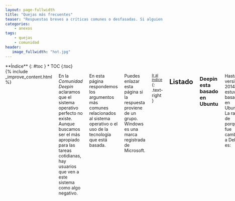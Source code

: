 ```yaml
---
layout: page-fullwidth
title: "Quejas más frecuentes"
teaser: "Respuestas breves a críticas comunes o desfasadas. Si alguien que quiere descubrir Linux te pregunta..."
categories:
    - anexos
tags:
    - quejas
    - comunidad
header:
   image_fullwidth: "hot.jpg"
---
```

<div class="row">
<div class="medium-4 medium-push-8 columns" markdown="1">
<div class="panel radius" markdown="1">
**Índice**
{: #toc }
*  TOC
{:toc}
</div>
</div><!-- /.medium-4.columns -->

<div class="medium-8 medium-pull-4 columns" markdown="1">
{% include _improve_content.html %}

En la *Comunidad Deepin* aclaramos que el sistema operativo  perfecto no existe. Aunque buscamos ser el más apropiado para las tareas cotidianas, hay usuarios que ven a este sistema como algo negativo.

En esta página respondemos los argumentos más comunes relacionados al sistema operativo o el uso de la tecnología que está basada.

Puedes enlazar esta página si la respuesta proviene de un grupo. Windows es una marca registrada de Microsoft.

<small markdown="1">[Ir al índice](#toc)</small>
{: .text-right }

## Listado
### Deepin esta basado en Ubuntu

Hasta las versión 2014, estuvo basado en Ubuntu. La razón de porqué fue cambiado a Debian es:

> ...para ganar estabilidad.
<cite>[Muy Linux](http://www.muylinux.com/2015/12/31/deepin-15/)</cite>

<small markdown="1">[Ir al índice](#toc)</small>
{: .text-right }

### No me gusta Debian, prefiero usar Manjaro con Deepin

Es posible instalar la versión Manjaro Deepin, hecha por la comunidad. [Revisa la página Instalación]({{ site.url }}/instalacion/).
<img class="t60" src="{{ site.urlimg }}header_homepage_13.jpg" alt="Paisaje">

<small markdown="1">[Ir al índice](#toc)</small>
{: .text-right }

### Deepin tiene aplicaciones difíciles de manejar

No. Tiene un [catálogo de aplicaciones](https://www.deepin.org/en/original/) para mejorar la experiencia. Consulta la sección de Ayuda de cada aplicación.

Es más, tienes [un catálogo de aplicaciones para que instales en lugar de las aplicaciones originales]({{ site.url }}/games/).

<small markdown="1">[Ir al índice](#toc)</small>
{: .text-right }

### Deepin no es para jugar

Echa un vistazo en [Juegos para Deepin]({{ site.url }}/games/). Lo puedes conseguir en la Deepin Store o Steam.

Adicionalmente tendrás que modificiar parte del código para optimizar el sistema operativo, como este vídeo.

<div class="flex-video">
        <iframe width="1280" height="720" src="//www.youtube.com/embed/CnSkR96iIpY" frameborder="0" allowfullscreen></iframe>
</div>

O usar [Crossover]({{ site.url }}/apps/crossover/)

<small markdown="1">[Ir al índice](#toc)</small>
{: .text-right }

### Deepin te espía

No, al ser de código abierto se audita el código fuente. Sin embargo, para evitar inconvenientes desinstala aplicaciones que viene por defecto.

Echa un vistazo al vídeo [Distros da China - Deepin espiona usuários?](https://www.youtube.com/watch?v=utW1J4hEJhI).

<small markdown="1">[Ir al índice](#toc)</small>
{: .text-right }

### Deepin me incita a la piratería porque es libre

No, al ser libre es porque garantiza 4 cosas: Puedes compartir, estudiar, ejecutar y modificar. Los creadores pueden vender el producto, añadir versiones de pago u ofrecer ediciones empresariales para sustentarse económicamente.

<img class="t60" src="{{ site.urlimg }}free-vs-gratis.jpg" alt="">

<small markdown="1">[Ir al índice](#toc)</small>
{: .text-right }

### Deepin no es seguro

Falso. Si actualizas el sistema operativo, no tendrás fallos de seguridad. Los reportes son [mostados en la página web](https://www.deepin.org/en/security-update/). El núcleo del sistema [está siendo auditado constante](https://lamiradadelreplicante.com/2017/09/01/agencia-alemana-de-ciberseguridad-el-generador-de-numeros-aleatorios-de-linux-es-seguro/).

<small markdown="1">[Ir al índice](#toc)</small>
{: .text-right }

### El manual se siente incompleto

Cada aplicación tiene un manual al pulsar la tecla F1 o el menú correspondiente.

<small markdown="1">[Ir al índice](#toc)</small>
{: .text-right }

No olvides que estamos en [en Github](https://github.com/comunidad-deepin/comunidad-deepin.github.io).

{% include _improve_content.html %}

</div><!-- /.medium-8.columns -->
</div><!-- /.row -->
